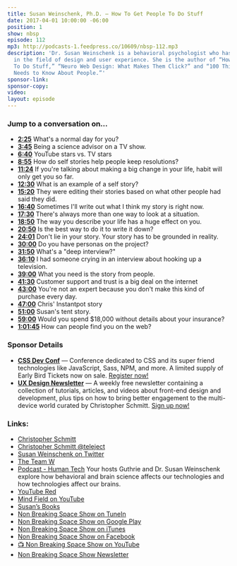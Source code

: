 ```yaml
---
title: Susan Weinschenk, Ph.D. — How To Get People To Do Stuff
date: 2017-04-01 10:00:00 -06:00
position: 1
show: nbsp
episode: 112
mp3: http://podcasts-1.feedpress.co/10609/nbsp-112.mp3
description: 'Dr. Susan Weinschenk is a behavioral psychologist who has been working
  in the field of design and user experience. She is the author of “How To Get People
  To Do Stuff,” “Neuro Web Design: What Makes Them Click?” and “100 Things Every Designer
  Needs to Know About People.”'
sponsor-link: 
sponsor-copy: 
video: 
layout: episode
---
```


### Jump to a conversation on...

* **[2:25](#t=2:25)** What's a normal day for you?
* **[3:45](#t=3:45)** Being a science advisor on a TV show.
* **[6:40](#t=6:40)** YouTube stars vs. TV stars
* **[8:55](#t=8:55)** How do self stories help people keep resolutions?
* **[11:24](#t=11:24)** If you're talking about making a big change in your life, habit will only get you so far.
* **[12:30](#t=12:30)** What is an example of a self story?
* **[15:20](#t=15:20)** They were editing their stories based on what other people had said they did.
* **[16:40](#t=16:40)** Sometimes I'll write out what I think my story is right now.
* **[17:30](#t=17:30)** There's always more than one way to look at a situation.
* **[18:50](#t=18:50)** The way you describe your life has a huge effect on you.
* **[20:50](#t=20:50)** Is the best way to do it to write it down?
* **[24:01](#t=24:01)** Don't lie in your story. Your story has to be grounded in reality.
* **[30:00](#t=30:00)** Do you have personas on the project?
* **[31:50](#t=31:50)** What's a "deep interview?"
* **[36:10](#t=36:10)** I had someone crying in an interview about hooking up a television.
* **[39:00](#t=39:00)** What you need is the story from people.
* **[41:30](#t=41:30)** Customer support and trust is a big deal on the internet
* **[43:00](#t=43:00)** You're not an expert because you don't make this kind of purchase every day.
* **[47:00](#t=47:00)** Chris' Instantpot story
* **[51:00](#t=51:00)** Susan's tent story.
* **[59:00](#t=59:00)** Would you spend $18,000 without details about your insurance?
* **[1:01:45](#t=1:01:45)** How can people find you on the web?

### Sponsor Details

*  **[CSS Dev Conf](http://CSSDevConf.com/?utm_source=nbsptv112&utm_medium=podcast&utm_campaign=cssdevconf2017)** — Conference dedicated to CSS and its super friend technologies like JavaScript, Sass, NPM, and more. A limited supply of Early Bird Tickets now on sale. [Register now!](http://CSSDevConf.com/?utm_source=nbsptv112&utm_medium=podcast&utm_campaign=cssdevconf2017)
* **[UX Design Newsletter](http://uxdesignnewsletter.com/?utm_source=nbsptv112&utm_medium=podcast&utm_campaign=uxdesignnewsletter)** — A weekly free newsletter containing a collection of tutorials, articles, and videos about front-end design and development, plus tips on how to bring better engagement to the multi-device world curated by Christopher Schmitt. [Sign up now!](http://uxdesignnewsletter.com/?utm_source=nbsptv112&utm_medium=podcast&utm_campaign=uxdesignnewsletter)

### Links:

* [Christopher Schmitt](http://Christopher.org)
* [Christopher Schmitt @teleject](https://twitter.com/teleject)
* [Susan Weinschenk on Twitter](https://twitter.com/thebrainlady)
* [The Team W](https://www.theteamw.com)
* [Podcast - Human Tech](https://www.humantech.theteamw.com) Your hosts Guthrie and Dr. Susan Weinschenk explore how behavioral and brain science affects our technologies and how technologies affect our brains.
* [YouTube Red](http://youtube.com/red)
* [Mind Field on YouTube](https://www.youtube.com/watch?v=iqKdEhx-dD4&list=PLZRRxQcaEjA4qyEuYfAMCazlL0vQDkIj2)
* [Susan’s Books](https://www.theteamw.com/#books)
* [Non Breaking Space Show on TuneIn](http://tunein.com/radio/Non-Breaking-Space-Show-p885155/)
* [Non Breaking Space Show on Google Play](https://playmusic.app.goo.gl/?ibi=com.google.PlayMusic&isi=691797987&ius=googleplaymusic&link=https://play.google.com/music/m/Iw5ik6iwalo5vmda5rqyrotdney?t%3DNon_Breaking_Space_Show%26pcampaignid%3DMKT-na-all-co-pr-mu-pod-16)
* [Non Breaking Space Show on iTunes](https://itunes.apple.com/ca/podcast/non-breaking-space-show/id507162981?mt=2&ign-mpt=uo%3D4)
* [Non Breaking Space Show on Facebook](https://www.facebook.com/nbsptv)
* [📺 Non Breaking Space Show on YouTube](https://www.youtube.com/channel/UC--mqA75V3CM8hxId0l7e_g?sub_confirmation=1)
* [Non Breaking Space Show Newsletter](http://newsletter.nonbreakingspace.tv/)
